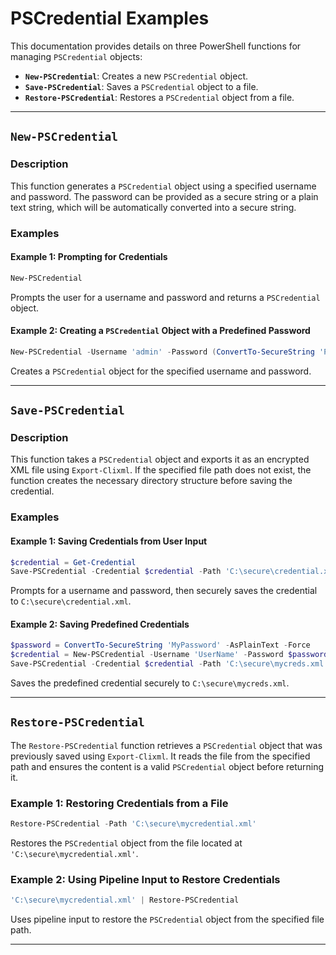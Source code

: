 ﻿# PSCredential Examples

This documentation provides details on three PowerShell functions for managing `PSCredential` objects:

- **`New-PSCredential`**: Creates a new `PSCredential` object.
- **`Save-PSCredential`**: Saves a `PSCredential` object to a file.
- **`Restore-PSCredential`**: Restores a `PSCredential` object from a file.

---

## `New-PSCredential`

### Description

This function generates a `PSCredential` object using a specified username and password.
The password can be provided as a secure string or a plain text string, which will be automatically converted into a secure string.

### Examples

#### Example 1: Prompting for Credentials

```powershell
New-PSCredential
```
Prompts the user for a username and password and returns a `PSCredential` object.

#### Example 2: Creating a `PSCredential` Object with a Predefined Password

```powershell
New-PSCredential -Username 'admin' -Password (ConvertTo-SecureString 'P@ssw0rd!' -AsPlainText -Force)
```
Creates a `PSCredential` object for the specified username and password.

---

## `Save-PSCredential`

### Description

This function takes a `PSCredential` object and exports it as an encrypted XML file using `Export-Clixml`.
If the specified file path does not exist, the function creates the necessary directory structure before saving the credential.

### Examples

#### Example 1: Saving Credentials from User Input

```powershell
$credential = Get-Credential
Save-PSCredential -Credential $credential -Path 'C:\secure\credential.xml'
```
Prompts for a username and password, then securely saves the credential to `C:\secure\credential.xml`.

#### Example 2: Saving Predefined Credentials

```powershell
$password = ConvertTo-SecureString 'MyPassword' -AsPlainText -Force
$credential = New-PSCredential -Username 'UserName' -Password $password
Save-PSCredential -Credential $credential -Path 'C:\secure\mycreds.xml'
```
Saves the predefined credential securely to `C:\secure\mycreds.xml`.

---

## `Restore-PSCredential`

The `Restore-PSCredential` function retrieves a `PSCredential` object that was previously saved using `Export-Clixml`.
It reads the file from the specified path and ensures the content is a valid `PSCredential` object before returning it.


### Example 1: Restoring Credentials from a File

```powershell
Restore-PSCredential -Path 'C:\secure\mycredential.xml'
```

Restores the `PSCredential` object from the file located at `'C:\secure\mycredential.xml'`.

### Example 2: Using Pipeline Input to Restore Credentials

```powershell
'C:\secure\mycredential.xml' | Restore-PSCredential
```

Uses pipeline input to restore the `PSCredential` object from the specified file path.

---
